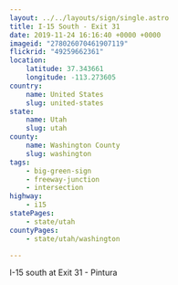 ```yaml
---
layout: ../../layouts/sign/single.astro
title: I-15 South - Exit 31
date: 2019-11-24 16:16:40 +0000 +0000
imageid: "278026070461907119"
flickrid: "49259662361"
location:
    latitude: 37.343661
    longitude: -113.273605
country:
    name: United States
    slug: united-states
state:
    name: Utah
    slug: utah
county:
    name: Washington County
    slug: washington
tags:
    - big-green-sign
    - freeway-junction
    - intersection
highway:
    - i15
statePages:
    - state/utah
countyPages:
    - state/utah/washington

---
```

I-15 south at Exit 31 - Pintura